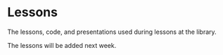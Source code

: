 # Lessons
The lessons, code, and presentations used during lessons at the library.  

The lessons will be added next week.
